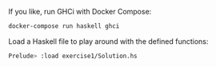 
If you like, run GHCi with Docker Compose:
```sh
docker-compose run haskell ghci
```

Load a Haskell file to play around with the defined functions:
```sh
Prelude> :load exercise1/Solution.hs
```

